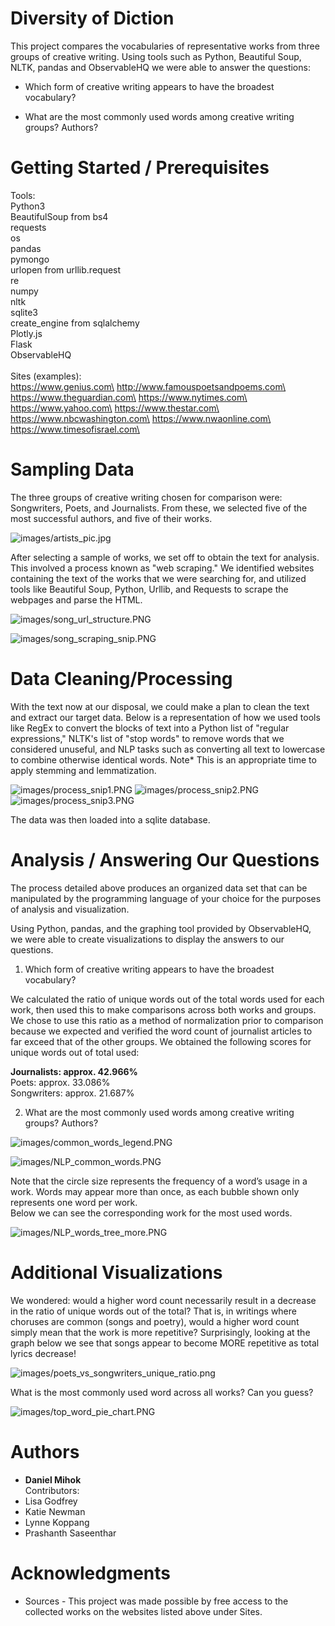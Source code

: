 # Diversity of Diction

This project compares the vocabularies of representative works from three groups of creative writing.  Using tools such as Python, Beautiful Soup, NLTK, pandas and ObservableHQ we were able to answer the questions:

* Which form of creative writing appears to have the broadest vocabulary?

* What are the most commonly used words among creative writing groups?  Authors?

# Getting Started / Prerequisites

Tools:\
Python3\
BeautifulSoup from bs4\
requests\
os\
pandas\
pymongo\
urlopen from urllib.request\
re\
numpy\
nltk\
sqlite3\
create_engine from sqlalchemy\
Plotly.js\
Flask\
ObservableHQ\
\
Sites (examples):\
https://www.genius.com\
http://www.famouspoetsandpoems.com\
https://www.theguardian.com\
https://www.nytimes.com\
https://www.yahoo.com\
https://www.thestar.com\
https://www.nbcwashington.com\
https://www.nwaonline.com\
https://www.timesofisrael.com\

# Sampling Data

The three groups of creative writing chosen for comparison were: Songwriters, Poets, and Journalists.  From these, we selected five of the most successful authors, and five of their works.

![images/artists_pic.jpg](images/artists_pic.jpg)

After selecting a sample of works, we set off to obtain the text for analysis.  This involved a process known as "web scraping."  We identified websites containing the text of the works that we were searching for, and utilized tools like Beautiful Soup, Python, Urllib, and Requests to scrape the webpages and parse the HTML.

![images/song_url_structure.PNG](images/song_url_structure.PNG)

![images/song_scraping_snip.PNG](images/song_scraping_snip.PNG)


# Data Cleaning/Processing

With the text now at our disposal, we could make a plan to clean the text and extract our target data.  Below is a representation of how we used tools like RegEx to convert the blocks of text into a Python list of "regular expressions," NLTK's list of "stop words" to remove words that we considered unuseful, and NLP tasks such as converting all text to lowercase to combine otherwise identical words.  Note* This is an appropriate time to apply stemming and lemmatization.

![images/process_snip1.PNG](images/process_snip1.PNG)
![images/process_snip2.PNG](images/process_snip2.PNG)
![images/process_snip3.PNG](images/process_snip3.PNG)

The data was then loaded into a sqlite database.

# Analysis / Answering Our Questions

The process detailed above produces an organized data set that can be manipulated by the programming language of your choice for the purposes of analysis and visualization.

Using Python, pandas, and the graphing tool provided by ObservableHQ, we were able to create visualizations to display the answers to our questions.

1) Which form of creative writing appears to have the broadest vocabulary?

We calculated the ratio of unique words out of the total words used for each work, then used this to make comparisons across both works and groups.  We chose to use this ratio as a method of normalization prior to comparison because we expected and verified the word count of journalist articles to far exceed that of the other groups.  We obtained the following scores for unique words out of total used:

**Journalists: approx. 42.966%**\
Poets:       approx. 33.086%\
Songwriters: approx. 21.687%

2) What are the most commonly used words among creative writing groups?  Authors?

![images/common_words_legend.PNG](images/common_words_legend.PNG)

![images/NLP_common_words.PNG](images/NLP_common_words.PNG)

Note that the circle size represents the frequency of a word’s usage in a work.  Words may appear more than once, as each bubble shown only represents one word per work.\
Below we can see the corresponding work for the most used words.

![images/NLP_words_tree_more.PNG](images/NLP_words_tree_more.PNG)

# Additional Visualizations

We wondered: would a higher word count necessarily result in a decrease in the ratio of unique words out of the total?  That is, in writings where choruses are common (songs and poetry), would a higher word count simply mean that the work is more repetitive?
Surprisingly, looking at the graph below we see that songs appear to become MORE repetitive as total lyrics decrease!

![images/poets_vs_songwriters_unique_ratio.png](images/poets_vs_songwriters_unique_ratio.png)

What is the most commonly used word across all works?  Can you guess?

![images/top_word_pie_chart.PNG](images/top_word_pie_chart.PNG)

# Authors

* **Daniel Mihok**\
Contributors:
* Lisa Godfrey
* Katie Newman
* Lynne Koppang
* Prashanth Saseenthar


# Acknowledgments

* Sources - This project was made possible by free access to the collected works on the websites listed above under Sites.
